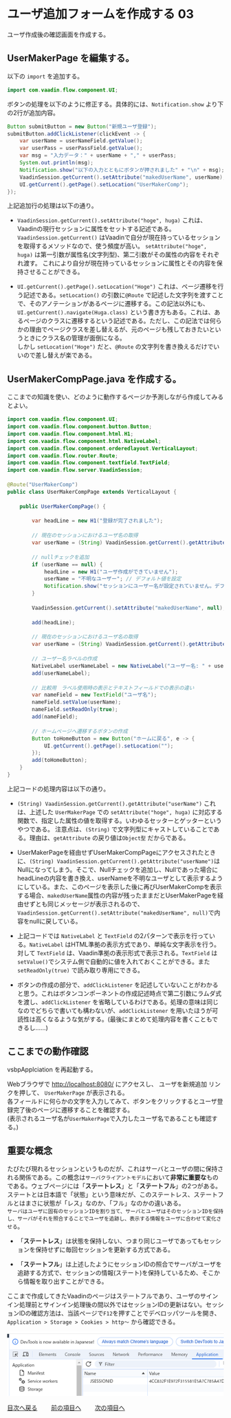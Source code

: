 # ユーザ追加フォームを作成する 03

ユーザ作成後の確認画面を作成する。

## UserMakerPage を編集する。
以下の `import` を追加する。
```java
import com.vaadin.flow.component.UI;
```

ボタンの処理を以下のように修正する。具体的には、`Notification.show` より下の2行が追加内容。
```java
Button submitButton = new Button("新規ユーザ登録");
submitButton.addClickListener(clickEvent -> {
    var userName = userNameField.getValue();
    var userPass = userPassField.getValue();
    var msg = "入力データ：" + userName + "," + userPass;
    System.out.println(msg);
    Notification.show("以下の入力とともにボタンが押されました" + "\n" + msg);
    VaadinSession.getCurrent().setAttribute("makedUserName", userName);
    UI.getCurrent().getPage().setLocation("UserMakerComp");
});
```

上記追加行の処理は以下の通り。

- `VaadinSession.getCurrent().setAttribute("hoge", huga)` これは、Vaadinの現行セッションに属性をセットする記述である。
`VaadinSession.getCurrent()` はVaadinで自分が現在持っているセッションを取得するメソッドなので、使う頻度が高い。
`setAttribute("hoge", huga)` は第一引数が属性名(文字列型)、第二引数がその属性の内容をそれぞれ渡す。
これにより自分が現在持っているセッションに属性とその内容を保持させることができる。

- `UI.getCurrent().getPage().setLocation("Hoge")` これは、ページ遷移を行う記述である。`setLocation()` の引数に`@Route` で記述した文字列を渡すことで、そのアノテーションがあるページに遷移する。この記法以外にも、`UI.getCurrent().navigate(Huga.class)` という書き方もある。これは、あるページのクラスに遷移するという記述である。ただし、この記法では何らかの理由でページクラスを差し替えるが、元のページも残しておきたいというときにクラス名の管理が面倒になる。<br>
しかし `setLocation("Hoge")` だと、`@Route` の文字列を書き換えるだけでいいので差し替えが楽である。


## UserMakerCompPage.java を作成する。

ここまでの知識を使い、どのように動作するページか予測しながら作成してみるとよい。

```java
import com.vaadin.flow.component.UI;
import com.vaadin.flow.component.button.Button;
import com.vaadin.flow.component.html.H1;
import com.vaadin.flow.component.html.NativeLabel;
import com.vaadin.flow.component.orderedlayout.VerticalLayout;
import com.vaadin.flow.router.Route;
import com.vaadin.flow.component.textfield.TextField;
import com.vaadin.flow.server.VaadinSession;

@Route("UserMakerComp")
public class UserMakerCompPage extends VerticalLayout {

    public UserMakerCompPage() {

        var headLine = new H1("登録が完了されました");

        // 現在のセッションにおけるユーザ名の取得
        var userName = (String) VaadinSession.getCurrent().getAttribute("makedUserName");

        // nullチェックを追加
        if (userName == null) {
            headLine = new H1("ユーザ作成ができていません");
            userName = "不明なユーザー"; // デフォルト値を設定
            Notification.show("セッションにユーザー名が設定されていません。デフォルト値を使用します。");
        }

        VaadinSession.getCurrent().setAttribute("makedUserName", null);

        add(headLine);

        // 現在のセッションにおけるユーザ名の取得
        var userName = (String) VaadinSession.getCurrent().getAttribute("userName");

        // ユーザー名ラベルの作成
        NativeLabel userNameLabel = new NativeLabel("ユーザー名: " + userName);
        add(userNameLabel);

        // 比較用　ラベル使用時の表示とテキストフィールドでの表示の違い
        var nameField = new TextField("ユーザ名");
        nameField.setValue(userName);
        nameField.setReadOnly(true);
        add(nameField);

        // ホームページへ遷移するボタンの作成
        Button toHomeButton = new Button("ホームに戻る", e -> {
            UI.getCurrent().getPage().setLocation("");
        });
        add(toHomeButton);
    }
}
```

上記コードの処理内容は以下の通り。

- `(String) VaadinSession.getCurrent().getAttribute("userName")` これは、上述した `UserMakerPage` での `setAttribute("hoge", huga)` に対応する関数で、指定した属性の値を取得する。いわゆるセッターとゲッターというやつである。
注意点は、`(String)` で文字列型にキャストしていることである。理由は、`getAttribute` の戻り値は`Object型` だからである。

- UserMakerPageを経由せずUserMakerCompPageにアクセスされたときに、`(String) VaadinSession.getCurrent().getAttribute("userName")`はNullになってしまう。そこで、Nullチェックを追加し、Nullであった場合にheadLineの内容を書き換え、userNameを不明なユーザとして表示するようにしている。また、このページを表示した後に再びUserMakerCompを表示する場合、`makedUserName`属性の内容が残ったままだとUserMakerPageを経由せずとも同じメッセージが表示されるので、`VaadinSession.getCurrent().setAttribute("makedUserName", null)`で内容をnullに戻している。

- 上記コードでは `NativeLabel` と `TextField` の2パターンで表示を行っている。`NativeLabel` はHTML準拠の表示方式であり、単純な文字表示を行う。対して `TextField` は、Vaadin準拠の表示形式で表示される。`TextField` は `setValue()`でシステム側で自動的に値を入れておくことができる。また `setReadOnly(true)` で読み取り専用にできる。

- ボタンの作成の部分で、`addClickListener` を記述していないことがわかると思う。これはボタンコンポーネントの作成記述時点で第二引数にラムダ式を渡し、`addClickListener` を省略しているわけである。処理の意味は同じなのでどちらで書いても構わないが、`addClickListener` を用いたほうが可読性は高くなるような気がする。(最後にまとめて処理内容を書くこともできるし……)


## ここまでの動作確認

vsbpApplciation を再起動する。

Webブラウザで [http://localhost:8080/](http://localhost:8080/) にアクセスし、 ユーザを新規追加 リンクを押して、 `UserMakerPage` が表示される。<br>
各フィールドに何らかの文字を入力してみて、ボタンをクリックするとユーザ登録完了後のページに遷移することを確認する。<br>
(表示されるユーザ名が`UserMakerPage`で入力したユーザ名であることも確認する。)


## 重要な概念

たびたび現れるセッションというものだが、これはサーバとユーザの間に保持される関係である。この概念は`サーバクライアントモデル`において**非常に重要な**ものである。ウェブページには「**ステートレス**」と「**ステートフル**」の2つがある。ステートとは日本語で「状態」という意味だが、このステートレス、ステートフルとはまさに状態が「レス」なのか、「フル」なのかの違いある。<br>
`サーバはユーザに固有のセッションIDを割り当て、サーバとユーザはそのセッションIDを保持し、サーバがそれを照合することでユーザを追跡し、表示する情報をユーザに合わせて変化させる`。

- 「**ステートレス**」は状態を保持しない、つまり同じユーザであってもセッションを保持せずに毎回セッションを更新する方式である。

- 「**ステートフル**」は上述したようにセッションIDの照合でサーバがユーザを追跡する方式で、セッションの情報(ステート)を保持しているため、そこから情報を取り出すことができる。

ここまで作成してきたVaadinのページはステートフルであり、ユーザのサインイン処理前とサインイン処理後の間以外ではセッションIDの更新はない。セッションIDの確認方法は、当該ページで`F12`を押すことでデベロッパツールを開き、`Application > Storage > Cookies > http～` から確認できる。

![セッションID確認](../images/SessionConfirmation.png)

[目次へ戻る](../README.md)  &emsp;&emsp;[前の項目へ](./02.md) &emsp;&emsp;[次の項目へ](./データベース01.md)